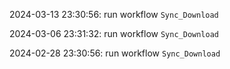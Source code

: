 2024-03-13 23:30:56: run workflow `Sync_Download` 

2024-03-06 23:31:32: run workflow `Sync_Download` 

2024-02-28 23:30:56: run workflow `Sync_Download` 


